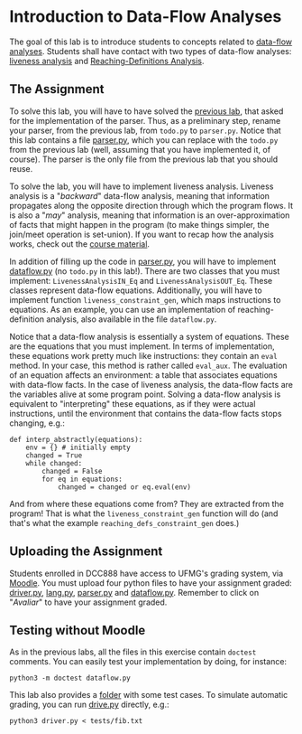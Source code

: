 # Introduction to Data-Flow Analyses

The goal of this lab is to introduce students to concepts related to
[data-flow analyses](https://homepages.dcc.ufmg.br/~fernando/classes/dcc888/ementa/slides/IntroDataFlow.pdf).
Students shall have contact with two types of data-flow analyses:
[liveness analysis](https://en.wikipedia.org/wiki/Live-variable_analysis) and [Reaching-Definitions Analysis](https://en.wikipedia.org/wiki/Reaching_definition).

## The Assignment

To solve this lab, you will have to have solved the [previous lab](../Parsing), that asked for the implementation of the parser.
Thus, as a preliminary step, rename your parser, from the previous lab, from `todo.py` to `parser.py`.
Notice that this lab contains a file [parser.py](parser.py), which you can replace with the `todo.py` from the previous lab (well, assuming that you have implemented it, of course).
The parser is the only file from the previous lab that you should reuse.

To solve the lab, you will have to implement liveness analysis.
Liveness analysis is a "*backward*" data-flow analysis, meaning that information propagates along the opposite direction through which the program flows.
It is also a "*may*" analysis, meaning that information is an over-approximation of facts that might happen in the program (to make things simpler, the join/meet operation is set-union).
If you want to recap how the analysis works, check out the [course material](https://homepages.dcc.ufmg.br/~fernando/classes/dcc888/ementa/slides/IntroDataFlow.pdf).

In addition of filling up the code in [parser.py](parser.py), you will have to implement [dataflow.py](dataflow.py) (no `todo.py` in this lab!).
There are two classes that you must implement: `LivenessAnalysisIN_Eq` and `LivenessAnalysisOUT_Eq`.
These classes represent data-flow equations.
Additionally, you will have to implement function `liveness_constraint_gen`, which maps instructions to equations.
As an example, you can use an implementation of reaching-definition analysis, also available in the file `dataflow.py`.

Notice that a data-flow analysis is essentially a system of equations.
These are the equations that you must implement.
In terms of implementation, these equations work pretty much like instructions: 
they contain an `eval` method.
In your case, this method is rather called `eval_aux`.
The evaluation of an equation affects an environment: a table that associates equations with data-flow facts.
In the case of liveness analysis, the data-flow facts are the variables alive at some program point.
Solving a data-flow analysis is equivalent to "interpreting" these equations, as if they were actual instructions, until the environment that contains the data-flow facts stops changing, e.g.:

```
def interp_abstractly(equations):
    env = {} # initially empty
    changed = True
    while changed:
        changed = False
        for eq in equations:
            changed = changed or eq.eval(env)
```

And from where these equations come from? They are extracted from the program! That is what the `liveness_constraint_gen` function will do (and that's what the example `reaching_defs_constraint_gen` does.)

## Uploading the Assignment

Students enrolled in DCC888 have access to UFMG's grading system, via [Moodle](https://moodle.org/).
You must upload four python files to have your assignment graded: [driver.py](driver.py), [lang.py](lang.py), [parser.py](parser.py) and
[dataflow.py](dataflow.py).
Remember to click on "*Avaliar*" to have your assignment graded.

## Testing without Moodle

As in the previous labs, all the files in this exercise contain `doctest` comments.
You can easily test your implementation by doing, for instance:

```
python3 -m doctest dataflow.py
```

This lab also provides a [folder](tests) with some test cases.
To simulate automatic grading, you can run [drive.py](driver.py) directly, e.g.:

```
python3 driver.py < tests/fib.txt
```
